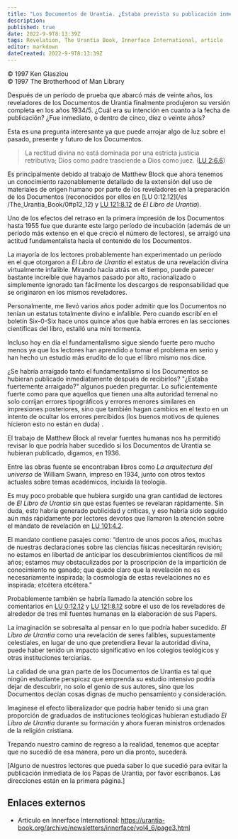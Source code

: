 ```yaml
---
title: "Los Documentos de Urantia. ¿Estaba prevista su publicación inmediata?"
description: 
published: true
date: 2022-9-9T8:13:39Z
tags: Revelation, The Urantia Book, Innerface International, article
editor: markdown
dateCreated: 2022-9-9T8:13:39Z
---
```


<p class="v-card v-sheet theme--light grey lighten-3 px-2">© 1997 Ken Glasziou<br>© 1997 The Brotherhood of Man Library</p>

Después de un período de prueba que abarcó más de veinte años, los reveladores de los Documentos de Urantia finalmente produjeron su versión completa en los años 1934/5. ¿Cuál era su intención en cuanto a la fecha de publicación? ¿Fue inmediato, o dentro de cinco, diez o veinte años?

Esta es una pregunta interesante ya que puede arrojar algo de luz sobre el pasado, presente y futuro de los Documentos.

> La rectitud divina no está dominada por una estricta justicia retributiva; Dios como padre trasciende a Dios como juez. ([LU 2:6.6](/es/The_Urantia_Book/2#p6_6))

Es principalmente debido al trabajo de Matthew Block que ahora tenemos un conocimiento razonablemente detallado de la extensión del uso de materiales de origen humano por parte de los reveladores en la preparación de los Documentos (reconocidos por ellos en [LU 0:12.12](/es /The_Urantia_Book/0#p12_12) y [LU 121:8.12](/es/The_Urantia_Book/121#p8_12) de _El Libro de Urantia_).

Uno de los efectos del retraso en la primera impresión de los Documentos hasta 1955 fue que durante este largo período de incubación (además de un período más extenso en el que creció el número de lectores), se arraigó una actitud fundamentalista hacia el contenido de los Documentos.

La mayoría de los lectores probablemente han experimentado un período en el que otorgaron a _El Libro de Urantia_ el estatus de una revelación divina virtualmente infalible. Mirando hacia atrás en el tiempo, puede parecer bastante increíble que hayamos pasado por alto, racionalizado o simplemente ignorado tan fácilmente los descargos de responsabilidad que se originaron en los mismos reveladores.

Personalmente, me llevó varios años poder admitir que los Documentos no tenían un estatus totalmente divino e infalible. Pero cuando escribí en el boletín Six-0-Six hace unos quince años que había errores en las secciones científicas del libro, estalló una mini tormenta.

Incluso hoy en día el fundamentalismo sigue siendo fuerte pero mucho menos ya que los lectores han aprendido a tomar el problema en serio y han hecho un estudio más erudito de lo que el libro mismo nos dice.

¿Se habría arraigado tanto el fundamentalismo si los Documentos se hubieran publicado inmediatamente después de recibirlos? "¿Estaba fuertemente arraigado?" algunos pueden preguntar. Lo suficientemente fuerte como para que aquellos que tienen una alta autoridad terrenal no solo corrijan errores tipográficos y errores menores similares en impresiones posteriores, sino que también hagan cambios en el texto en un intento de ocultar los errores percibidos (los buenos motivos de quienes hicieron esto no están en duda) .

El trabajo de Matthew Block al revelar fuentes humanas nos ha permitido revisar lo que podría haber sucedido si los Documentos de Urantia se hubieran publicado, digamos, en 1936.

Entre las obras fuente se encontraban libros como _La arquitectura del universo_ de William Swann, impreso en 1934, junto con otros textos actuales sobre temas académicos, incluida la teología.

Es muy poco probable que hubiera surgido una gran cantidad de lectores de _El Libro de Urantia_ sin que estas fuentes se revelaran rápidamente. Sin duda, esto habría generado publicidad y críticas, y eso habría sido seguido aún más rápidamente por lectores devotos que llamaron la atención sobre el mandato de revelación en [LU 101:4.2](/es/The_Urantia_Book/101#p4_2).

El mandato contiene pasajes como: “dentro de unos pocos años, muchas de nuestras declaraciones sobre las ciencias físicas necesitarán revisión; no estamos en libertad de anticipar los descubrimientos científicos de mil años; estamos muy obstaculizados por la proscripción de la impartición de conocimiento no ganado; que quede claro que la revelación no es necesariamente inspirada; la cosmología de estas revelaciones no es inspirada; etcétera etcétera."

Probablemente también se habría llamado la atención sobre los comentarios en [LU 0:12.12](/es/The_Urantia_Book/0#p12_12) y [LU 121:8.12](/es/The_Urantia_Book/121#p8_12) sobre el uso de los reveladores de alrededor de tres mil fuentes humanas en la elaboración de sus Papers.

La imaginación se sobresalta al pensar en lo que podría haber sucedido. _El Libro de Urantia_ como una revelación de seres falibles, supuestamente celestiales, en lugar de uno que pretendiera llevar la autoridad divina, puede haber tenido un impacto significativo en los colegios teológicos y otras instituciones terciarias.

La calidad de una gran parte de los Documentos de Urantia es tal que ningún estudiante perspicaz que emprenda su estudio intensivo podría dejar de descubrir, no solo el genio de sus autores, sino que los Documentos decían cosas dignas de mucho pensamiento y consideración.

Imagínese el efecto liberalizador que podría haber tenido si una gran proporción de graduados de instituciones teológicas hubieran estudiado _El Libro de Urantia_ durante su formación y ahora fueran ministros ordenados de la religión cristiana.

Trepando nuestro camino de regreso a la realidad, tenemos que aceptar que no sucedió de esa manera, pero un día pronto, sucederá.

[Alguno de nuestros lectores que pueda saber lo que sucedió para evitar la publicación inmediata de los Papas de Urantia, por favor escríbanos. Las direcciones están en la primera página.]

## Enlaces externos

- Artículo en Innerface International: https://urantia-book.org/archive/newsletters/innerface/vol4_6/page3.html


